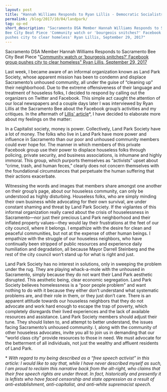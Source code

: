 ```yaml
---
layout: post 
title: "Hannah Williams Responds to Ryan Lillis - Democratic Socialists of America, Sacramento"
permalink: /blog/2017/10/04/landpark/
tag: op-ed 
short_description: "Sacramento DSA Member Hannah Williams Responds to Sacramento
Bee City Beat Piece 'Community watch or 'bourgeois snitches?' Facebook group
pushes city to clear homeless' Ryan Lillis, September 29, 2017"
---
```

Sacramento DSA Member Hannah Williams Responds to Sacramento Bee City Beat Piece
"[Community watch or ‘bourgeois snitches?’ Facebook group pushes city to clear
homeless" Ryan Lillis, September 29,
2017](http://www.sacbee.com/news/local/news-columns-blogs/city-beat/article176014416.html)

Last week, I became aware of an informal organization known as Land Park
Society, whose apparent mission has been to condemn and displace Sacramento’s
unhoused community, all under the guise of “cleaning up” their neighborhood.
Due to the extreme offensiveness of their language and treatment of houseless
folks, I decided to respond by calling out the organizers on Twitter and
Facebook. This simple act caught the attention of our local newspapers and a
couple days later I was interviewed by Ryan Lillis at the Sacramento Bee about
the Facebook group’s activities and my critiques. In the aftermath of [Lillis'
article](http://www.sacbee.com/news/local/news-columns-blogs/city-beat/article176014416.html)\*,
I have decided to elaborate more about my feelings on the matter:

In a Capitalist society, money is power. Collectively, Land Park Society have a
lot of money. The folks who live in Land Park have more power and influence in
Sacramento than our poor and unhoused community members could ever hope for. The
manner in which members of this private Facebook group use their power to
displace houseless folks through policing, private security, and business
associations, is inhumane and highly immoral. This group, which purports
themselves as “activists” upset about “crime, trash, and human feces,” clearly
does not concern themselves with the foundational circumstances that perpetuate
the human suffering that their actions exacerbate.

Witnessing the words and images that members share amongst one another on their
group’s page, about our houseless community, can only be understood as highly
disturbing. Houseless folks, who are simply minding their own business while
advocating for their own survival, are under constant shaming and threat by Land
Park Society. If the vigilantes of this informal organization really cared about
the crisis of houselessness in Sacramento—nor just their precious Land Park
neighborhood and their inflated property values—they would lay their
frustrations at the feet of our city council, where it belongs. I empathize with
the desire for clean and peaceful communities, but not at the expense of other
human beings. I empathize with the struggle of our houseless neighbors, who have
continually been stripped of public resources and experience daily humiliation
and degradation, all because Mayor Darrell Steinberg and the rest of the city
council won’t stand up for what is right and just.

Land Park Society has no interest in solutions, only in sweeping the problem
under the rug. They are playing whack-a-mole with the unhoused in Sacramento,
simply because they do not want their Land Park aesthetic disrupted. This
aesthetic being, clear economic segregation. Land Park Society believes
homelessness is a “poor people problem" and want nothing to do with it because
they either don’t understand what systematic problems are, and their role in
them, or they just don’t care. There is an apparent attitude towards our
houseless neighbors that they do not advocate and work hard enough to escape the
trap of poverty, which completely disregards their lived experiences and the
lack of available resources and assistance. Land Park Society members should
adjust their tune. They should listen to, and attempt to better understand, the
issues facing Sacramento’s unhoused community. I, along with the community of
other houseless advocates, invite you all to join us in demanding that our
“world class city” provide resources to those in need. We must advocate for the
betterment of all individuals, not just the wealthy and affluent residents of
Land Park.

\* *With regard to my being described as a “free speech activist” in this
article: I would like to say that, while I have never described myself as such, 
I am proud to reclaim this narrative back from the alt-right, who claims that 
their free speech rights are under threat. In fact, historically and presently 
it is leftists who have faced censorship and state oppression as a result of
anti-establishment, anti-capitalist, and anti-white supremacist speech.*
